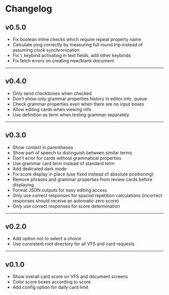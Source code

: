 # Changelog

## v0.5.0

- Fix boolean inline checks which require repeat property name
- Calculate ping correctly by measuring full round trip instead of assuming clock synchronization
- Fix <kbd>\\</kbd> keybind activating in text fields, add other keybinds
- Fix fetch errors on creating new/blank document

---

## v0.4.0

- Only send checkboxes when checked
- Don't show only grammar properties history in editor info, queue
- Check grammar properties even when there are no input boxes
- Allow editing cards when viewing info
- Use definition as term when testing grammar separately

---

## v0.3.0

- Show context in parentheses
- Show part of speech to distinguish between similar terms
- Don't error for cards without grammatical properties
- Use grammar card term instead of standard term
- Add dedicated dark mode
- Fix score display in place (use fixed instead of absolute positioning)
- Remove phrases and grammar properties from review cards before displaying
- Format JSON outputs for easy editing access
- Only use correct responses for spaced repetition calculations (incorrect responses should receive an automatic zero score)
- Only use correct responses for score determination

---

## v0.2.0

- Add option not to select a choice
- Use consistent root directory for all VFS and card requests

---

## v0.1.0

- Show overall card score on VFS and document screens
- Color score boxes according to score
- Add config option for daily card limit
